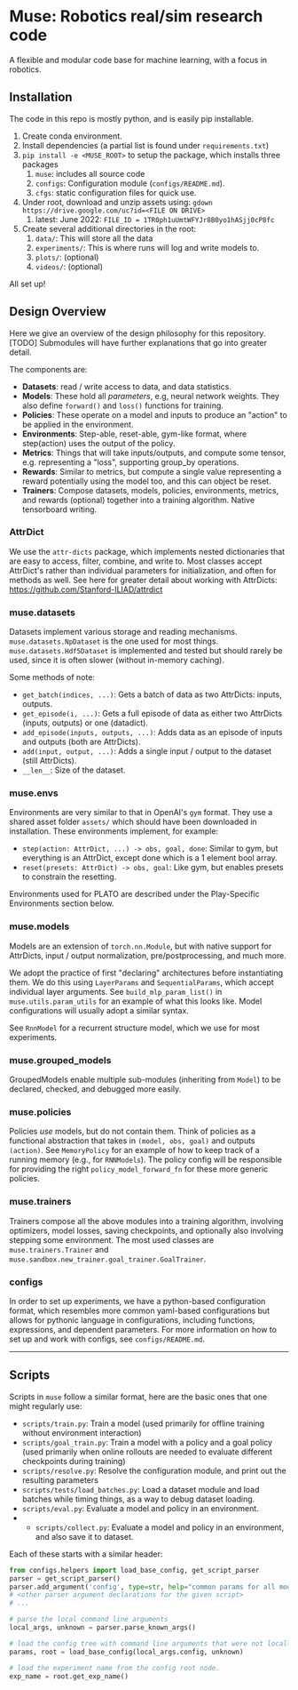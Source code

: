# Muse: Robotics real/sim research code

A flexible and modular code base for machine learning, with a focus in robotics.

## Installation

The code in this repo is mostly python, and is easily pip installable.

1. Create conda environment.
2. Install dependencies (a partial list is found under `requirements.txt`)
3. `pip install -e <MUSE_ROOT>` to setup the package, which installs three packages
   1. `muse`: includes all source code
   2. `configs`: Configuration module (`configs/README.md`).
   3. `cfgs`: static configuration files for quick use.
4. Under root, download and unzip assets using: `gdown https://drive.google.com/uc?id=<FILE ON DRIVE>`
   1. latest: June 2022: `FILE_ID = 1TR0ph1uUmtWFYJr8B0yo1hASjj0cP8fc`
5. Create several additional directories in the root:
   1. `data/`: This will store all the data
   2. `experiments/`: This is where runs will log and write models to.
   3. `plots/`: (optional)
   4. `videos/`: (optional)

All set up!

## Design Overview
Here we give an overview of the design philosophy for this repository. [TODO] Submodules will have further explanations that go into greater detail.

The components are:
- **Datasets**: read / write access to data, and data statistics.
- **Models**: These hold all _parameters_, e.g, neural network weights. They also define `forward()` and `loss()` functions for training.
- **Policies**: These operate on a model and inputs to produce an "action" to be applied in the environment.
- **Environments**: Step-able, reset-able, gym-like format, where step(action) uses the output of the policy.
- **Metrics**: Things that will take inputs/outputs, and compute some tensor, e.g. representing a "loss", supporting group_by operations.
- **Rewards**: Similar to metrics, but compute a single value representing a reward potentially using the model too, and this can object be reset. 
- **Trainers**: Compose datasets, models, policies, environments, metrics, and rewards (optional) together into a training algorithm. Native tensorboard writing.

### AttrDict
We use the `attr-dicts` package, which implements nested dictionaries that are easy to access, filter, combine, and write to. 
Most classes accept AttrDict's rather than individual parameters for initialization, and often for methods as well.
See here for greater detail about working with AttrDicts: https://github.com/Stanford-ILIAD/attrdict

### muse.datasets
Datasets implement various storage and reading mechanisms. 
`muse.datasets.NpDataset` is the one used for most things. `muse.datasets.Hdf5Dataset` is implemented and tested but should rarely be used, since it is often slower (without in-memory caching).

Some methods of note:
- `get_batch(indices, ...)`: Gets a batch of data as two AttrDicts: inputs, outputs.
- `get_episode(i, ...)`: Gets a full episode of data as either two AttrDicts (inputs, outputs) or one (datadict).
- `add_episode(inputs, outputs, ...)`: Adds data as an episode of inputs and outputs (both are AttrDicts).
- `add(input, output, ...)`: Adds a single input / output to the dataset (still AttrDicts).
- `__len__`: Size of the dataset.

### muse.envs
Environments are very similar to that in OpenAI's `gym` format. They use a shared asset folder `assets/` which should have been downloaded in installation.
These environments implement, for example:
- `step(action: AttrDict, ...) -> obs, goal, done`: Similar to gym, but everything is an AttrDict, except done which is a 1 element bool array.
- `reset(presets: AttrDict) -> obs, goal`: Like gym, but enables presets to constrain the resetting.

Environments used for PLATO are described under the Play-Specific Environments section below.

### muse.models
Models are an extension of `torch.nn.Module`, but with native support for AttrDicts, input / output normalization, pre/postprocessing, and much more.

We adopt the practice of first "declaring" architectures before instantiating them. We do this using `LayerParams` and `SequentialParams`, which accept individual layer arguments.
See `build_mlp_param_list()` in `muse.utils.param_utils` for an example of what this looks like. Model configurations will usually adopt a similar syntax.

See `RnnModel` for a recurrent structure model, which we use for most experiments.

### muse.grouped_models
GroupedModels enable multiple sub-modules (inheriting from `Model`) to be declared, checked, and debugged more easily.

### muse.policies
Policies _use_ models, but do not contain them. Think of policies as a functional abstraction that takes in `(model, obs, goal)` and outputs `(action)`. 
See `MemoryPolicy` for an example of how to keep track of a running memory (e.g., for `RNNModels`). 
The policy config will be responsible for providing the right `policy_model_forward_fn` for these more generic policies.

### muse.trainers
Trainers compose all the above modules into a training algorithm, involving optimizers, model losses, saving checkpoints, and optionally also involving stepping some environment.
The most used classes are `muse.trainers.Trainer` and `muse.sandbox.new_trainer.goal_trainer.GoalTrainer`.

### configs
In order to set up experiments, we have a python-based configuration format, which resembles more common yaml-based configurations but allows for pythonic language in configurations, including functions, expressions, and dependent parameters.
For more information on how to set up and work with configs, see `configs/README.md`.

---

## Scripts

Scripts in `muse` follow a similar format, here are the basic ones that one might regularly use:
- `scripts/train.py`: Train a model (used primarily for offline training without environment interaction)
- `scripts/goal_train.py`: Train a model with a policy and a goal policy (used primarily when online rollouts are needed to evaluate different checkpoints during training)
- `scripts/resolve.py`: Resolve the configuration module, and print out the resulting parameters
- `scripts/tests/load_batches.py`: Load a dataset module and load batches while timing things, as a way to debug dataset loading.
- `scripts/eval.py`: Evaluate a model and policy in an environment.
- - `scripts/collect.py`: Evaluate a model and policy in an environment, and also save it to dataset.

Each of these starts with a similar header:
```python
from configs.helpers import load_base_config, get_script_parser
parser = get_script_parser()
parser.add_argument('config', type=str, help="common params for all modules.")
# <other parser argument declarations for the given script>
# ...

# parse the local command line arguments
local_args, unknown = parser.parse_known_args()

# load the config tree with command line arguments that were not locally recognized
params, root = load_base_config(local_args.config, unknown)

# load the experiment name from the config root node.
exp_name = root.get_exp_name()
```

